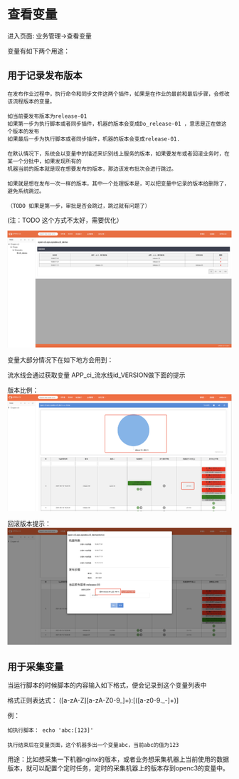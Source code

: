 # 查看变量

进入页面: 业务管理->查看变量

变量有如下两个用途：

## 用于记录发布版本

```
在发布作业过程中，执行命令和同步文件这两个插件，如果是在作业的最前和最后步骤，会修改该流程版本的变量。

如当前要发布版本为release-01
如果第一步为执行脚本或者同步插件，机器的版本会变成Do_release-01 ，意思是正在做这个版本的发布
如果最后一步为执行脚本或者同步插件，机器的版本会变成release-01.

在默认情况下，系统会以变量中的描述来识别线上服务的版本，如果要发布或者回滚业务时，在某一个分批中，如果发现所有的
机器当前的版本就是现在想要发布的版本，那边该发布批次会进行跳过。

如果就是想在发布一次一样的版本，其中一个处理版本是，可以把变量中记录的版本给删除了，避免系统跳过。

（TODO 如果是第一步，审批是否会跳过，跳过就有问题了）

```
(注：TODO 这个方式不太好，需要优化） 

![查看变量](/查看变量/images/查看变量.png)

变量大部分情况下在如下地方会用到：

流水线会通过获取变量 APP_ci_流水线id_VERSION做下面的提示

版本比例：
![变量提示版本比例](/查看变量/images/变量提示版本比例.png)

回滚版本提示：
![变量推荐回滚版本](/查看变量/images/变量推荐回滚版本.png)



## 用于采集变量

当运行脚本的时候脚本的内容输入如下格式，便会记录到这个变量列表中

格式正则表达式： ([a-zA-Z][a-zA-Z0-9_]+):\[([a-z0-9\._\-]+)\]

例：

```
如执行脚本： echo 'abc:[123]'

执行结束后在变量页面，这个机器多出一个变量abc，当前abc的值为123

```


用途：比如想采集一下机器nginx的版本，或者业务想采集机器上当前使用的数据版本，就可以配置个定时任务，定时的采集机器上的版本存到openc3的变量中。